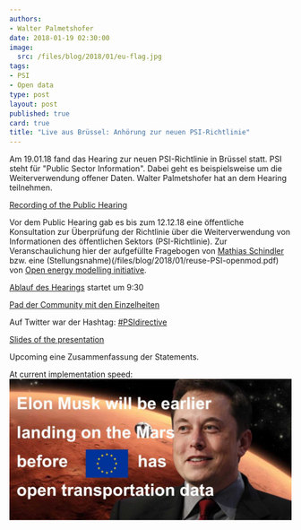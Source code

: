 ```yaml
---
authors: 
- Walter Palmetshofer
date: 2018-01-19 02:30:00
image:
  src: /files/blog/2018/01/eu-flag.jpg
tags:
- PSI
- Open data
type: post
layout: post
published: true
card: true
title: "Live aus Brüssel: Anhörung zur neuen PSI-Richtlinie" 
---
```


Am 19.01.18 fand das Hearing zur neuen PSI-Richtlinie in Brüssel statt. PSI steht für "Public Sector Information". Dabei geht es beispielsweise um die Weiterverwendung offener Daten. Walter Palmetshofer hat an dem Hearing teilnehmen.

[Recording of the Public Hearing](https://webcast.ec.europa.eu/public-hearing-on-the-review-of-the-directive-on-the-reuse-of-public-sector-information)

Vor dem Public Hearing gab es bis zum 12.12.18 eine öffentliche Konsultation zur Überprüfung der Richtlinie über die
Weiterverwendung von Informationen des öffentlichen Sektors (PSI-Richtlinie). Zur Veranschaulichung hier der aufgefüllte Fragebogen von [Mathias Schindler](/files/blog/2018/01/PSI-consultations-Mathias-Schindler.pdf) bzw. eine (Stellungsnahme)(/files/blog/2018/01/reuse-PSI-openmod.pdf) von [Open energy modelling initiative](http://www.openmod-initiative.org).

[Ablauf des Hearings](http://ec.europa.eu/information_society/newsroom/image/document/2018-3/psi_public_hearing_19_01_2018__agenda_for_publication_online_263B5D70-9ECC-80E6-3389D2CDB575F406_49420.pdf)
startet um 9:30

[Pad der Community mit den Einzelheiten](https://pad.okfn.de/p/psihearing)

Auf Twitter war der Hashtag: [#PSIdirective](https://twitter.com/search?q=%23PSIdirective&src=typd)

[Slides of the presentation](https://docs.google.com/presentation/d/1yaNRTRF9qaVXkdwayUacFHU4Z4P4GgbIK2SybrYtyYI/edit#slide=id.g2fcc1aca0d_0_99)


Upcoming eine Zusammenfassung der Statements.

At current implementation speed:
![Make your bets.](/files/blog/2018/01/marsvseu.jpg "Close call")


